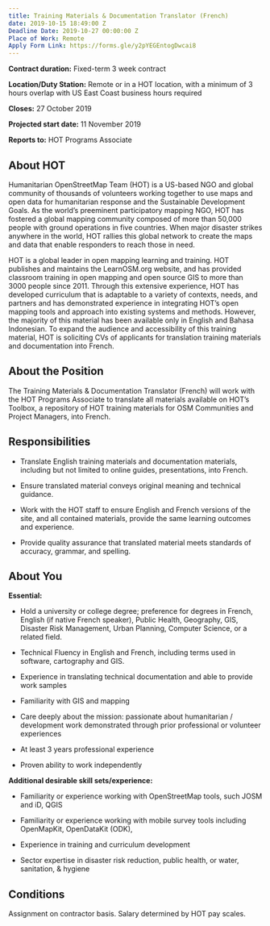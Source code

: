 ```yaml
---
title: Training Materials & Documentation Translator (French)
date: 2019-10-15 18:49:00 Z
Deadline Date: 2019-10-27 00:00:00 Z
Place of Work: Remote
Apply Form Link: https://forms.gle/y2pYEGEntogDwcai8
---
```


**Contract duration:** Fixed-term 3 week contract

**Location/Duty Station:** Remote or in a HOT location, with a minimum of 3 hours overlap with US East Coast business hours required

**Closes:** 27 October 2019

**Projected start date:** 11 November 2019

**Reports to:** HOT Programs Associate

## About HOT

Humanitarian OpenStreetMap Team (HOT) is a US-based NGO and global community of thousands of volunteers working together to use maps and open data for humanitarian response and the Sustainable Development Goals. As the world’s preeminent participatory mapping NGO, HOT has fostered a global mapping community composed of more than 50,000 people with ground operations in five countries. When major disaster strikes anywhere in the world, HOT rallies this global network to create the maps and data that enable responders to reach those in need.

HOT is a global leader in open mapping learning and training. HOT publishes and maintains the LearnOSM.org website, and has provided classroom training in open mapping and open source GIS to more than 3000 people since 2011. Through this extensive experience, HOT has developed curriculum that is adaptable to a variety of contexts, needs, and partners and has demonstrated experience in integrating HOT’s open mapping tools and approach into existing systems and methods. However, the majority of this material has been available only in English and Bahasa Indonesian. To expand the audience and accessibility of this training material, HOT is soliciting CVs of applicants for translation training materials and documentation into French.

## About the Position

The Training Materials & Documentation Translator (French) will work with the HOT Programs Associate to translate all materials available on HOT’s Toolbox, a repository of HOT training materials for OSM Communities and Project Managers, into French.

## Responsibilities

* Translate English training materials and documentation materials, including but not limited to online guides, presentations, into French.

* Ensure translated material conveys original meaning and technical guidance.

* Work with the HOT staff to ensure English and French versions of the site, and all contained materials, provide the same learning outcomes and experience.

* Provide quality assurance that translated material meets standards of accuracy, grammar, and spelling.

## About You

**Essential:**

* Hold a university or college degree; preference for degrees in French, English (if native French speaker), Public Health, Geography, GIS, Disaster Risk Management, Urban Planning, Computer Science, or a related field.

* Technical Fluency in English and French, including terms used in software, cartography and GIS.

* Experience in translating technical documentation and able to provide work samples

* Familiarity with GIS and mapping

* Care deeply about the mission: passionate about humanitarian / development work demonstrated through prior professional or volunteer experiences

* At least 3 years professional experience

* Proven ability to work independently

**Additional desirable skill sets/experience:**

* Familiarity or experience working with OpenStreetMap tools, such JOSM and iD, QGIS

* Familiarity or experience working with mobile survey tools including OpenMapKit, OpenDataKit (ODK),

* Experience in training and curriculum development

* Sector expertise in disaster risk reduction, public health, or water, sanitation, & hygiene

## Conditions

Assignment on contractor basis. Salary determined by HOT pay scales.